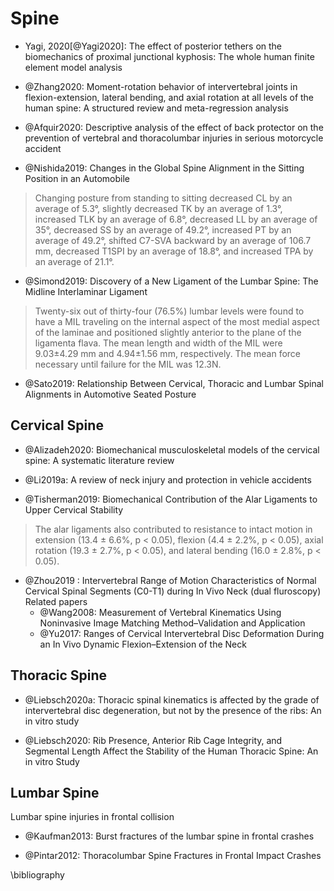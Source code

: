 # Spine

- Yagi, 2020[@Yagi2020]: The effect of posterior tethers on the biomechanics of proximal junctional kyphosis: The whole human finite element model analysis

- @Zhang2020: Moment-rotation behavior of intervertebral joints in flexion-extension, lateral bending, and axial rotation at all levels of the human spine: A structured review and meta-regression analysis

- @Afquir2020: Descriptive analysis of the effect of back protector on the prevention of vertebral and thoracolumbar injuries in serious motorcycle accident


- @Nishida2019: Changes in the Global Spine Alignment in the Sitting Position in an Automobile

> Changing posture from standing to sitting decreased CL by an average of 5.3°, slightly decreased TK by an average of 1.3°, increased TLK by an average of 6.8°, decreased LL by an average of 35°, decreased SS by an average of 49.2°, increased PT by an average of 49.2°, shifted C7-SVA backward by an average of 106.7 mm, decreased T1SPI by an average of 18.8°, and increased TPA by an average of 21.1°.

- @Simond2019: Discovery of a New Ligament of the Lumbar Spine: The Midline Interlaminar Ligament

> Twenty-six out of thirty-four (76.5%) lumbar levels were found to have a MIL traveling on the internal aspect of the most medial aspect of the laminae and positioned slightly anterior to the plane of the ligamenta flava.
The mean length and width of the MIL were 9.03±4.29 mm and 4.94±1.56 mm, respectively. The mean force necessary until failure for the MIL was 12.3N.


- @Sato2019: Relationship Between Cervical, Thoracic and Lumbar Spinal Alignments in Automotive Seated Posture

## Cervical Spine

- @Alizadeh2020: Biomechanical musculoskeletal models of the cervical spine: A systematic literature review

- @Li2019a: A review of neck injury and protection in vehicle accidents

- @Tisherman2019:  Biomechanical Contribution of the Alar Ligaments to Upper Cervical Stability

> The alar ligaments also contributed to resistance to intact motion in extension (13.4 ± 6.6%, p < 0.05), flexion (4.4 ± 2.2%, p < 0.05), axial rotation (19.3 ± 2.7%, p < 0.05), and lateral bending (16.0 ± 2.8%, p < 0.05).

- @Zhou2019 : Intervertebral Range of Motion Characteristics of Normal Cervical Spinal Segments (C0-T1) during In Vivo Neck  (dual fluroscopy)  
Related papers
  - @Wang2008: Measurement of Vertebral Kinematics Using Noninvasive Image Matching Method–Validation and Application
  - @Yu2017: Ranges of Cervical Intervertebral Disc Deformation During an In Vivo Dynamic Flexion–Extension of the Neck

## Thoracic Spine

- @Liebsch2020a: Thoracic spinal kinematics is affected by the grade of intervertebral disc degeneration, but not by the presence of the ribs: An in vitro study

- @Liebsch2020: Rib Presence, Anterior Rib Cage Integrity, and Segmental Length Affect the Stability of the Human Thoracic Spine: An in vitro Study




## Lumbar Spine

Lumbar spine injuries in frontal collision

- @Kaufman2013: Burst fractures of the lumbar spine in frontal crashes

- @Pintar2012: Thoracolumbar Spine Fractures in Frontal Impact Crashes

\bibliography
